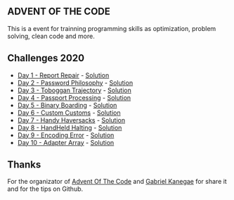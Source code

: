 ## ADVENT  OF THE CODE

This is a event for trainning programming skills as optimization, problem solving, clean code and more.

## Challenges 2020

<ul>
    <li><a href="https://adventofcode.com/2020/day/1">Day 1 - Report Repair</a> - <a href="https://github.com/Math-O5/competitive-programming/blob/master/ADVENT_OF_THE_CODE/2020/1-report-repair.py">Solution</a></li>
    <li><a href="https://adventofcode.com/2020/day/2">Day 2 - Password Philosophy</a> - <a href="https://github.com/Math-O5/competitive-programming/blob/master/ADVENT_OF_THE_CODE/2020/2-password-philosophy.py">Solution</a></li>
    <li><a href="https://adventofcode.com/2020/day/3">Day 3 - Toboggan Trajectory</a> - <a href="https://github.com/Math-O5/competitive-programming/blob/master/ADVENT_OF_THE_CODE/2020/3-toboggan-trajectory.py">Solution</a></li>
    <li><a href="https://adventofcode.com/2020/day/4">Day 4 - Passport Processing</a> - <a href="https://github.com/Math-O5/competitive-programming/blob/master/ADVENT_OF_THE_CODE/2020/4-passport-processing.py">Solution</a></li>
    <li><a href="https://adventofcode.com/2020/day/5">Day 5 - Binary Boarding</a> - <a href="https://github.com/Math-O5/competitive-programming/blob/master/ADVENT_OF_THE_CODE/2020/5-binary-boarding.py">Solution</a></li>
    <li><a href="https://adventofcode.com/2020/day/6">Day 6 - Custom Customs</a> - <a href="https://github.com/Math-O5/competitive-programming/blob/master/ADVENT_OF_THE_CODE/2020/6-custom-custom.py">Solution</a></li>
    <li><a href="https://adventofcode.com/2020/day/7">Day 7 - Handy Haversacks</a> - <a href="https://github.com/Math-O5/competitive-programming/blob/master/ADVENT_OF_THE_CODE/2020/7-handy-haversacks.py">Solution</a></li>
    <li><a href="https://adventofcode.com/2020/day/8">Day 8 - HandHeld Halting</a> - <a href="https://github.com/Math-O5/competitive-programming/blob/master/ADVENT_OF_THE_CODE/2020/8-handheld-halting.py">Solution</a></li>
    <li><a href="https://adventofcode.com/2020/day/9">Day 9 - Encoding Error</a> - <a href="https://github.com/Math-O5/competitive-programming/blob/master/ADVENT_OF_THE_CODE/2020/9-encoding-error.py">Solution</a></li>
    <li><a href="https://adventofcode.com/2020/day/10">Day 10 - Adapter Array</a> - <a href="https://github.com/Math-O5/competitive-programming/blob/master/ADVENT_OF_THE_CODE/2020/10-adapter-array.py">Solution</a></li>
</ul>

## Thanks
For the organizator of <a href="https://adventofcode.com/2020">Advent Of The Code</a> and <a href="https://github.com/KanegaeGabriel/advent-of-code-2020">Gabriel Kanegae</a> for share it and for the tips on Github.

